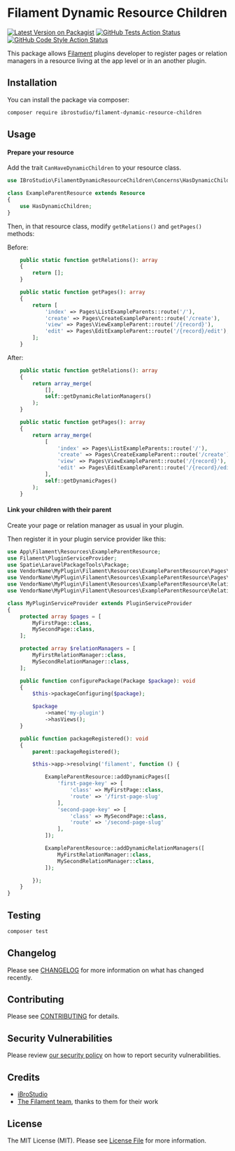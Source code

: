 # Filament Dynamic Resource Children

[![Latest Version on Packagist](https://img.shields.io/packagist/v/ibrostudio/filament-dynamic-resource-children.svg?style=flat-square)](https://packagist.org/packages/ibrostudio/filament-dynamic-resource-children)
[![GitHub Tests Action Status](https://img.shields.io/github/workflow/status/ibrostudio/filament-dynamic-resource-children/run-tests?label=tests)](https://github.com/ibrostudio/filament-dynamic-resource-children/actions?query=workflow%3Arun-tests+branch%3Amain)
[![GitHub Code Style Action Status](https://img.shields.io/github/workflow/status/ibrostudio/filament-dynamic-resource-children/Check%20&%20fix%20styling?label=code%20style)](https://github.com/ibrostudio/filament-dynamic-resource-children/actions?query=workflow%3A"Check+%26+fix+styling"+branch%3Amain)

This package allows [Filament](https://filamentphp.com/) plugins developer to register pages or relation managers in a resource living at the app level or in an another plugin.


## Installation

You can install the package via composer:

```bash
composer require ibrostudio/filament-dynamic-resource-children
```

## Usage

#### Prepare your resource

Add the trait ```CanHaveDynamicChildren``` to your resource class.

```php
use IBroStudio\FilamentDynamicResourceChildren\Concerns\HasDynamicChildren;

class ExampleParentResource extends Resource
{
    use HasDynamicChildren;
}
```

Then, in that resource class, modify ```getRelations()``` and ```getPages()``` methods:

Before:
```php
    public static function getRelations(): array
    {
        return [];
    }

    public static function getPages(): array
    {
        return [
            'index' => Pages\ListExampleParents::route('/'),
            'create' => Pages\CreateExampleParent::route('/create'),
            'view' => Pages\ViewExampleParent::route('/{record}'),
            'edit' => Pages\EditExampleParent::route('/{record}/edit'),
        ];
    }
```

After:
```php
    public static function getRelations(): array
    {
        return array_merge(
            [],
            self::getDynamicRelationManagers()
        );
    }

    public static function getPages(): array
    {
        return array_merge(
            [
                'index' => Pages\ListExampleParents::route('/'),
                'create' => Pages\CreateExampleParent::route('/create'),
                'view' => Pages\ViewExampleParent::route('/{record}'),
                'edit' => Pages\EditExampleParent::route('/{record}/edit'),
            ],
            self::getDynamicPages()
        );
    }
```

#### Link your children with their parent

Create your page or relation manager as usual in your plugin.

Then register it in your plugin service provider like this:
```php
use App\Filament\Resources\ExampleParentResource;
use Filament\PluginServiceProvider;
use Spatie\LaravelPackageTools\Package;
use VendorName\MyPlugin\Filament\Resources\ExampleParentResource\Pages\MyFirstPage;
use VendorName\MyPlugin\Filament\Resources\ExampleParentResource\Pages\MySecondPage;
use VendorName\MyPlugin\Filament\Resources\ExampleParentResource\RelationManagers\MyFirstRelationManager;
use VendorName\MyPlugin\Filament\Resources\ExampleParentResource\RelationManagers\MySecondRelationManager;

class MyPluginServiceProvider extends PluginServiceProvider
{
    protected array $pages = [
        MyFirstPage::class,
        MySecondPage::class,
    ];

    protected array $relationManagers = [
        MyFirstRelationManager::class,
        MySecondRelationManager::class,
    ];

    public function configurePackage(Package $package): void
    {
        $this->packageConfiguring($package);

        $package
            ->name('my-plugin')
            ->hasViews();
    }

    public function packageRegistered(): void
    {
        parent::packageRegistered();

        $this->app->resolving('filament', function () {

            ExampleParentResource::addDynamicPages([
                'first-page-key' => [
                    'class' => MyFirstPage::class,
                    'route' => '/first-page-slug'
                ],
                'second-page-key' => [
                    'class' => MySecondPage::class,
                    'route' => '/second-page-slug'
                ],
            ]);

            ExampleParentResource::addDynamicRelationManagers([
                MyFirstRelationManager::class,
                MySecondRelationManager::class,
            ]);

        });
    }
}
```

## Testing

```bash
composer test
```

## Changelog

Please see [CHANGELOG](CHANGELOG.md) for more information on what has changed recently.

## Contributing

Please see [CONTRIBUTING](https://github.com/spatie/.github/blob/main/CONTRIBUTING.md) for details.

## Security Vulnerabilities

Please review [our security policy](../../security/policy) on how to report security vulnerabilities.

## Credits

- [iBroStudio](https://github.com/iBroStudio)
- [The Filament team](https://filamentphp.com/), thanks to them for their work

## License

The MIT License (MIT). Please see [License File](LICENSE.md) for more information.
